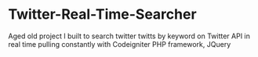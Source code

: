 # Twitter-Real-Time-Searcher
Aged old project I built to search twitter twitts by keyword on Twitter API in real time pulling constantly with Codeigniter PHP framework, JQuery
